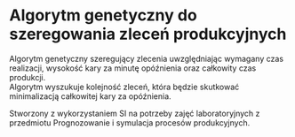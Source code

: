 
# Algorytm genetyczny do szeregowania zleceń produkcyjnych

Algorytm genetyczny szeregujący zlecenia uwzględniając wymagany czas realizacji, wysokość kary za minutę opóźnienia oraz całkowity czas produkcji.  
Algorytm wyszukuje kolejność zleceń, która będzie skutkować minimalizacją całkowitej kary za opóźnienia.  
  
Stworzony z wykorzystaniem SI na potrzeby zajęć laboratoryjnych z przedmiotu Prognozowanie i symulacja procesów produkcyjnych.

